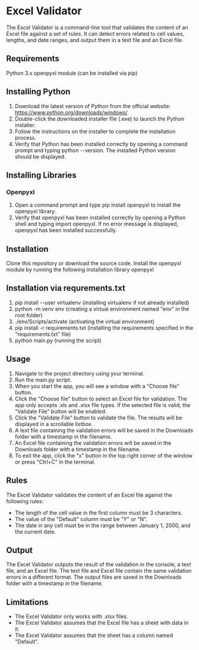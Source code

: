 # Excel Validator

The Excel Validator is a command-line tool that validates the content of an Excel file against a set of rules. It can detect errors related to cell values, lengths, and date ranges, and output them in a text file and an Excel file.
## Requirements
Python 3.x
openpyxl module (can be installed via pip)

## Installing Python
1. Download the latest version of Python from the official website: https://www.python.org/downloads/windows/
2. Double-click the downloaded installer file (.exe) to launch the Python installer.
3. Follow the instructions on the installer to complete the installation process.
4. Verify that Python has been installed correctly by opening a command prompt and typing python --version. The installed Python version should be displayed.

## Installing Libraries
### Openpyxl 
1. Open a command prompt and type pip install openpyxl to install the openpyxl library.
2. Verify that openpyxl  has been installed correctly by opening a Python shell and typing import openpyxl. If no error message is displayed, openpyxl has been installed successfully.

## Installation
Clone this repository or download the source code.
Install the openpyxl module by running the following installation library openpyxl

## Installation via requrements.txt

1. pip install --user virtualenv (installing virtualenv if not already installed)
2. python -m venv env (creating a virtual environment named "env" in the root folder)
3. ./env/Scripts/activate (activating the virtual environment)
4. pip install -r requirements.txt (installing the requirements specified in the "requirements.txt" file)
5. python main.py (running the script)


## Usage
1. Navigate to the project directory using your terminal.
2. Run the main.py script.
3. When you start the app, you will see a window with a "Choose file" button.
4. Click the "Choose file" button to select an Excel file for validation. The app only accepts .xls and .xlsx file types. If the selected file is valid, the "Validate File" button will be enabled.
5. Click the "Validate File" button to validate the file. The results will be displayed in a scrollable listbox.
6. A text file containing the validation errors will be saved in the Downloads folder with a timestamp in the filename.
7. An Excel file containing the validation errors will be saved in the Downloads folder with a timestamp in the filename.
8. To exit the app, click the "x" button in the top right corner of the window or press "Ctrl+C" in the terminal.
## Rules
The Excel Validator validates the content of an Excel file against the following rules:
+ The length of the cell value in the first column must be 3 characters.
+ The value of the "Default" column must be "Y" or "N".
+ The date in any cell must be in the range between January 1, 2000, and the current date.
## Output
The Excel Validator outputs the result of the validation in the console, a text file, and an Excel file. The text file and Excel file contain the same validation errors in a different format.
The output files are saved in the Downloads folder with a timestamp in the filename.

## Limitations
+ The Excel Validator only works with .xlsx files.
+ The Excel Validator assumes that the Excel file has a sheet with data in it.
+ The Excel Validator assumes that the sheet has a column named "Default".
